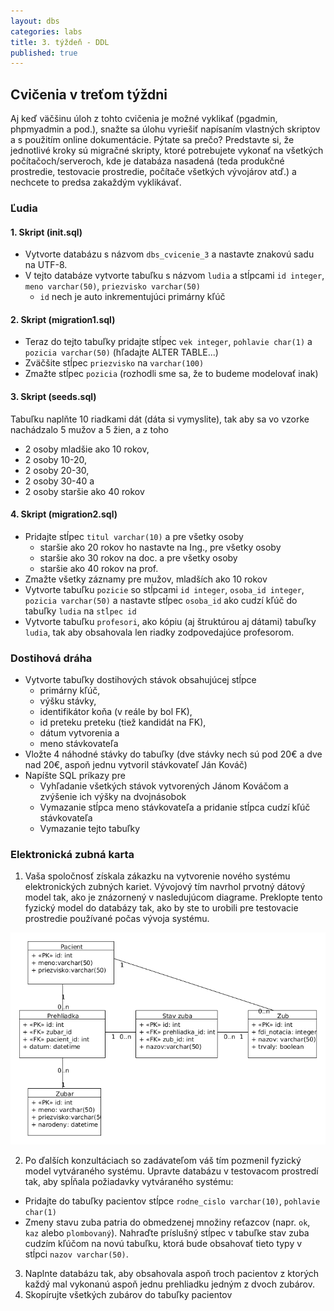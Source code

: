 ```yaml
---
layout: dbs
categories: labs
title: 3. týždeň - DDL
published: true
---
```

## Cvičenia v treťom týždni

Aj keď väčšinu úloh z tohto cvičenia je možné vyklikať (pgadmin, phpmyadmin a pod.), snažte sa úlohu vyriešiť napísaním vlastných skriptov
a s použitím online dokumentácie. Pýtate sa prečo? Predstavte si, že jednotlivé kroky sú migračné skripty, ktoré potrebujete
vykonať na všetkých počítačoch/serveroch, kde je databáza nasadená (teda produkčné prostredie, testovacie prostredie,
počítače všetkých vývojárov atď.) a nechcete to predsa zakaždým vyklikávať.

### Ľudia

#### 1. Skript (init.sql)

- Vytvorte databázu s názvom `dbs_cvicenie_3` a nastavte znakovú sadu na UTF-8.
- V tejto databáze vytvorte tabuľku s názvom `ludia` a stĺpcami `id integer`, `meno varchar(50)`, `priezvisko varchar(50)`
  * `id` nech je auto inkrementujúci primárny kľúč

#### 2. Skript (migration1.sql)

- Teraz do tejto tabuľky pridajte stĺpec `vek integer`, `pohlavie char(1)` a `pozicia varchar(50)` (hľadajte ALTER TABLE...)
- Zväčšite stĺpec `priezvisko` na `varchar(100)`
- Zmažte stĺpec `pozicia` (rozhodli sme sa, že to budeme modelovať inak)

#### 3. Skript (seeds.sql)

Tabuľku naplňte 10 riadkami dát (dáta si vymyslite), tak aby sa vo vzorke nachádzalo 5 mužov a 5 žien, a z toho

  * 2 osoby mladšie ako 10 rokov,
  * 2 osoby 10-20,
  * 2 osoby 20-30,
  * 2 osoby 30-40 a
  * 2 osoby staršie ako 40 rokov

#### 4. Skript (migration2.sql)

- Pridajte stĺpec `titul varchar(10)` a pre všetky osoby
    * staršie ako 20 rokov ho nastavte na Ing., pre všetky osoby
    * staršie ako 30 rokov na doc. a pre všetky osoby
    * staršie ako 40 rokov na prof.
- Zmažte všetky záznamy pre mužov, mladších ako 10 rokov
- Vytvorte tabuľku `pozicie` so stĺpcami `id integer`, `osoba_id integer`, `pozicia varchar(50)` a nastavte stĺpec `osoba_id` ako cudzí kľúč do tabuľky `ludia` na `stĺpec id`
- Vytvorte tabuľku `profesori`, ako kópiu (aj štruktúrou aj dátami) tabuľky `ludia`, tak aby obsahovala len riadky zodpovedajúce profesorom.

### Dostihová dráha
- Vytvorte tabuľky dostihových stávok obsahujúcej stĺpce
  * primárny kľúč, 
  * výšku stávky, 
  * identifikátor koňa (v reále by bol FK),
  * id preteku preteku (tiež kandidát na FK), 
  * dátum vytvorenia a 
  * meno stávkovateľa
- Vložte 4 náhodné stávky do tabuľky (dve stávky nech sú pod 20€ a dve nad 20€, aspoň jednu vytvoril stávkovateľ Ján Kováč)
- Napíšte SQL príkazy pre
  * Vyhľadanie všetkých stávok vytvorených Jánom Kováčom a zvýšenie ich výšky na dvojnásobok
  * Vymazanie stĺpca meno stávkovateľa a pridanie stĺpca cudzí kľúč stávkovateľa
  * Vymazanie tejto tabuľky

### Elektronická zubná karta
1. Vaša spoločnosť získala zákazku na vytvorenie nového systému elektronických zubných kariet. Vývojový tím navrhol prvotný dátový model tak, ako je znázornený 
v nasledujúcom diagrame. Preklopte tento fyzický model do databázy tak, ako by ste to urobili pre testovacie prostredie používané počas vývoja systému.

![Fyzický model zubna karta](/labs/files/lab03/zubna_karta_zadanie.png "Fyzický model zubná karta")

2. Po ďalších konzultáciach so zadávateľom váš tím pozmenil fyzický model vytváraného systému. Upravte databázu v testovacom prostredí tak, aby spĺňala požiadavky vytváraného systému:
  * Pridajte do tabuľky pacientov stĺpce `rodne_cislo varchar(10)`, `pohlavie	char(1)`
  * Zmeny stavu zuba patria do obmedzenej množiny reťazcov (napr. `ok`, `kaz` alebo `plombovaný`). Nahraďte príslušný stĺpec v tabuľke stav zuba cudzím kľúčom na novú tabuľku, ktorá bude obsahovať tieto typy v stĺpci `nazov varchar(50)`.
3. Naplnte databázu tak, aby obsahovala aspoň troch pacientov z ktorých každý mal vykonanú aspoň jednu prehliadku jedným z dvoch zubárov. 
4. Skopírujte všetkých zubárov do tabuľky pacientov
	


